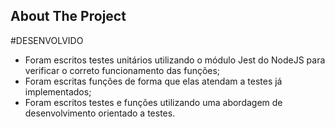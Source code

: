 <!-- ABOUT THE PROJECT -->
## About The Project

#DESENVOLVIDO

- Foram escritos testes unitários utilizando o módulo Jest do NodeJS para verificar o correto funcionamento das funções;
- Foram escritas funções de forma que elas atendam a testes já implementados;
- Foram escritos testes e funções utilizando uma abordagem de desenvolvimento orientado a testes.
